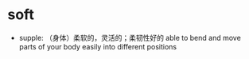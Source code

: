 # soft

- supple: （身体）柔软的，灵活的；柔韧性好的 able to bend and move parts of your body easily into different positions
